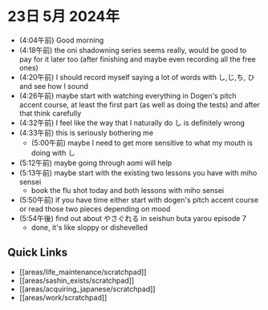 # 23日 5月 2024年
- (4:04午前) Good morning
- (4:18午前) the oni shadowning series seems really, would be good to pay for it later too (after finishing and maybe even recording all the free ones)
- (4:20午前) I should record myself saying a lot of words with し,じ,ち, ひ and see how I sound
- (4:26午前) maybe start with watching everything in Dogen's pitch accent course, at least the first part (as well as doing the tests) and after that think carefully
- (4:32午前) I feel like the way that I naturally do し is definitely wrong
- (4:33午前) this is seriously bothering me
  - (5:00午前) maybe I need to get more sensitive to what my mouth is doing with し
- (5:12午前) maybe going through aomi will help
- (5:13午前) maybe start with the existing two lessons you have with miho sensei
  - book the flu shot today and both lessons with miho sensei
- (5:50午前) if you have time either start with dogen's pitch accent course or read those two pieces depending on mood
- (5:54午後) find out about やさぐれる in seishun buta yarou episode 7
  - done, it's like sloppy or dishevelled















## Quick Links
- [[areas/life_maintenance/scratchpad]]
- [[areas/sashin_exists/scratchpad]]
- [[areas/acquiring_japanese/scratchpad]]
- [[areas/work/scratchpad]]
